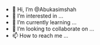 - 👋 Hi, I’m @Abukasimshah
- 👀 I’m interested in ...
- 🌱 I’m currently learning ...
- 💞️ I’m looking to collaborate on ...
- 📫 How to reach me ...

<!---
Abukasimshah/Abukasimshah is a ✨ special ✨ repository because its `README.md` (this file) appears on your GitHub profile.
You can click the Preview link to take a look at your changes.
--->
